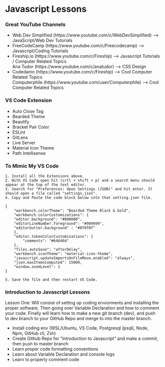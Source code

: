 <div class="title-div">
    <h1> Javascript Lessons </h1>
</div>

<div class="youtuber-div">
    <h3> Great YouTube Channels </h3>

<ul>
    <li> Web Dev Simplified (https://www.youtube.com/c/WebDevSimplified) --> JavaScript/Web Dev Tutorials  </li>
    <li> FreeCodeCamp (https://www.youtube.com/c/Freecodecamp) --> Javascript/Coding Tutorials </li>
    <li> Fireship.io (https://www.youtube.com/c/Fireship) --> Javascript Tutorials / Computer Related Topics </li>
    <l1> Ana Tudor (https://www.youtube.com/c/anatudor) --> CSS Design </l1>
    <li> Codedamn (https://www.youtube.com/c/Fireship) --> Cool Computer Related Topics </li>
    <l1> Computerphile (https://www.youtube.com/user/Computerphile) --> Cool Computer Related Topics  </l1>
</ul>
</div>

<div class="extension-div">
    <h3> VS Code Extension </h3>

<ul>
    <li> Auto Close Tag </li>
    <li> Bearded Theme </li>
    <li> Beautify </li>
    <li> Bracket Pair Color </li>
    <li> ESLint </li>
    <li> GitLens </li>
    <li> Live Server </li>
    <li> Material Icon Theme </li>
    <li> Path Intellisense </li>
</ul>

<h3> To Mimic My VS Code </h3>
    
    
    1. Install all the Extensions above.
    2. With VS Code open hit (crtl + shift + p) and a search menu should appear at the top of the text editor.
    3. Search for "Preferences: Open Settings (JSON)" and hit enter. It should open a file called "settings.json".
    4. Copy and Paste the code block below into that setting.json file.

    {
        "workbench.colorTheme": "Bearded Theme Black & Gold",
        "workbench.colorCustomizations": {
        "editor.background": "#000000",
        "editorLineNumber.foreground": "#999999",
        "editorGutter.background" : "#0f0f0f"    
        },
        "editor.tokenColorCustomizations": {
            "comments": "#646464"
        },
        "files.autoSave": "afterDelay",
        "workbench.iconTheme": "material-icon-theme",
        "javascript.updateImportsOnFileMove.enabled": "always",
        "json.maxItemsComputed": 15000,
        "window.zoomLevel": 1
    }
    
    5. Save the file and then restart VS Code.    
    
</div>

<div class="intro-to-javascript-div">
    <h3> Introduction to Javascript Lessons </h3>

<p> 
        Lesson One: Will consist of setting up coding enviorments and installing the proper software. Then going over Variable Declaration and how to comment your code. Finally will learn how to make a new git branch (dev), and push to dev branch to your GitHub Repo and merge to into the master branch. 
        
<ul>
    <li> Install coding env (WSL/Ubuntu, VS Code, Postgresql (psql), Node, Npm, GitHub cli, Zsh) </li>
    <li> Create Github Repo for "Introduction to Javascript" and make a commit, then push to master branch </li>
    <li> Learn proper code formatting conventions </li>  
    <li> Learn about Variable Declaration and console logs </li>
    <li> Learn to properly comment code </li>    
</ul>
</p> 
</div>
